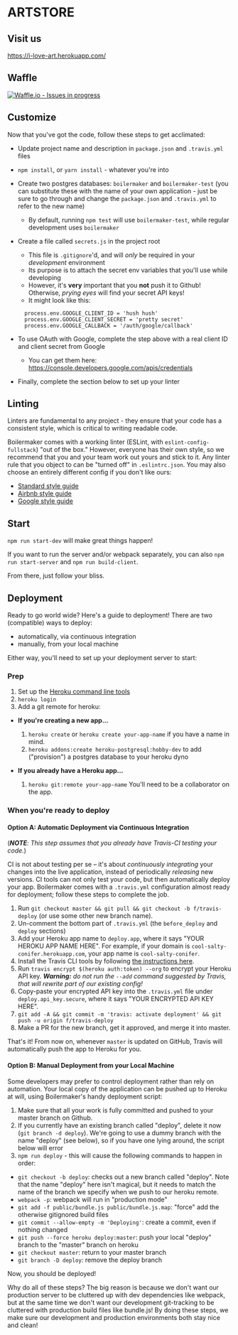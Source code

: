 # ARTSTORE

## Visit us

https://i-love-art.herokuapp.com/

## Waffle

[![Waffle.io - Issues in progress](https://badge.waffle.io/DIM-Squad/Grace-Shopper.png?label=in%20progress&title=In%20Progress)](http://waffle.io/DIM-Squad/Grace-Shopper)

## Customize

Now that you've got the code, follow these steps to get acclimated:

* Update project name and description in `package.json` and `.travis.yml` files
* `npm install`, or `yarn install` - whatever you're into
* Create two postgres databases: `boilermaker` and `boilermaker-test` (you can substitute these with the name of your own application - just be sure to go through and change the `package.json` and `.travis.yml` to refer to the new name)
  * By default, running `npm test` will use `boilermaker-test`, while regular development uses `boilermaker`
* Create a file called `secrets.js` in the project root

  * This file is `.gitignore`'d, and will _only_ be required in your _development_ environment
  * Its purpose is to attach the secret env variables that you'll use while developing
  * However, it's **very** important that you **not** push it to Github! Otherwise, _prying eyes_ will find your secret API keys!
  * It might look like this:

  ```
    process.env.GOOGLE_CLIENT_ID = 'hush hush'
    process.env.GOOGLE_CLIENT_SECRET = 'pretty secret'
    process.env.GOOGLE_CALLBACK = '/auth/google/callback'
  ```

* To use OAuth with Google, complete the step above with a real client ID and client secret from Google
  * You can get them here: https://console.developers.google.com/apis/credentials
* Finally, complete the section below to set up your linter

## Linting

Linters are fundamental to any project - they ensure that your code has a consistent style, which is critical to writing readable code.

Boilermaker comes with a working linter (ESLint, with `eslint-config-fullstack`) "out of the box." However, everyone has their own style, so we recommend that you and your team work out yours and stick to it. Any linter rule that you object to can be "turned off" in `.eslintrc.json`. You may also choose an entirely different config if you don't like ours:

* [Standard style guide](https://standardjs.com/)
* [Airbnb style guide](https://github.com/airbnb/javascript)
* [Google style guide](https://google.github.io/styleguide/jsguide.html)

## Start

`npm run start-dev` will make great things happen!

If you want to run the server and/or webpack separately, you can also `npm run start-server` and `npm run build-client`.

From there, just follow your bliss.

## Deployment

Ready to go world wide? Here's a guide to deployment! There are two (compatible) ways to deploy:

* automatically, via continuous integration
* manually, from your local machine

Either way, you'll need to set up your deployment server to start:

### Prep

1.  Set up the [Heroku command line tools](https://devcenter.heroku.com/articles/heroku-cli)
2.  `heroku login`
3.  Add a git remote for heroku:

* **If you're creating a new app...**

  1.  `heroku create` or `heroku create your-app-name` if you have a name in mind.
  2.  `heroku addons:create heroku-postgresql:hobby-dev` to add ("provision") a postgres database to your heroku dyno

* **If you already have a Heroku app...**

  1.  `heroku git:remote your-app-name` You'll need to be a collaborator on the app.

### When you're ready to deploy

#### Option A: Automatic Deployment via Continuous Integration

(_**NOTE**: This step assumes that you already have Travis-CI testing your code._)

CI is not about testing per se – it's about _continuously integrating_ your changes into the live application, instead of periodically _releasing_ new versions. CI tools can not only test your code, but then automatically deploy your app. Boilermaker comes with a `.travis.yml` configuration almost ready for deployment; follow these steps to complete the job.

1.  Run `git checkout master && git pull && git checkout -b f/travis-deploy` (or use some other new branch name).
2.  Un-comment the bottom part of `.travis.yml` (the `before_deploy` and `deploy` sections)
3.  Add your Heroku app name to `deploy.app`, where it says "YOUR HEROKU APP NAME HERE". For example, if your domain is `cool-salty-conifer.herokuapp.com`, your app name is `cool-salty-conifer`.
4.  Install the Travis CLI tools by following [the instructions here](https://github.com/travis-ci/travis.rb#installation).
5.  Run `travis encrypt $(heroku auth:token) --org` to encrypt your Heroku API key. _**Warning:** do not run the `--add` command suggested by Travis, that will rewrite part of our existing config!_
6.  Copy-paste your encrypted API key into the `.travis.yml` file under `deploy.api_key.secure`, where it says "YOUR ENCRYPTED API KEY HERE".
7.  `git add -A && git commit -m 'travis: activate deployment' && git push -u origin f/travis-deploy`
8.  Make a PR for the new branch, get it approved, and merge it into master.

That's it! From now on, whenever `master` is updated on GitHub, Travis will automatically push the app to Heroku for you.

#### Option B: Manual Deployment from your Local Machine

Some developers may prefer to control deployment rather than rely on automation. Your local copy of the application can be pushed up to Heroku at will, using Boilermaker's handy deployment script:

1.  Make sure that all your work is fully committed and pushed to your master branch on Github.
2.  If you currently have an existing branch called "deploy", delete it now (`git branch -d deploy`). We're going to use a dummy branch with the name "deploy" (see below), so if you have one lying around, the script below will error
3.  `npm run deploy` - this will cause the following commands to happen in order:

* `git checkout -b deploy`: checks out a new branch called "deploy". Note that the name "deploy" here isn't magical, but it needs to match the name of the branch we specify when we push to our heroku remote.
* `webpack -p`: webpack will run in "production mode"
* `git add -f public/bundle.js public/bundle.js.map`: "force" add the otherwise gitignored build files
* `git commit --allow-empty -m 'Deploying'`: create a commit, even if nothing changed
* `git push --force heroku deploy:master`: push your local "deploy" branch to the "master" branch on heroku
* `git checkout master`: return to your master branch
* `git branch -D deploy`: remove the deploy branch

Now, you should be deployed!

Why do all of these steps? The big reason is because we don't want our production server to be cluttered up with dev dependencies like webpack, but at the same time we don't want our development git-tracking to be cluttered with production build files like bundle.js! By doing these steps, we make sure our development and production environments both stay nice and clean!
